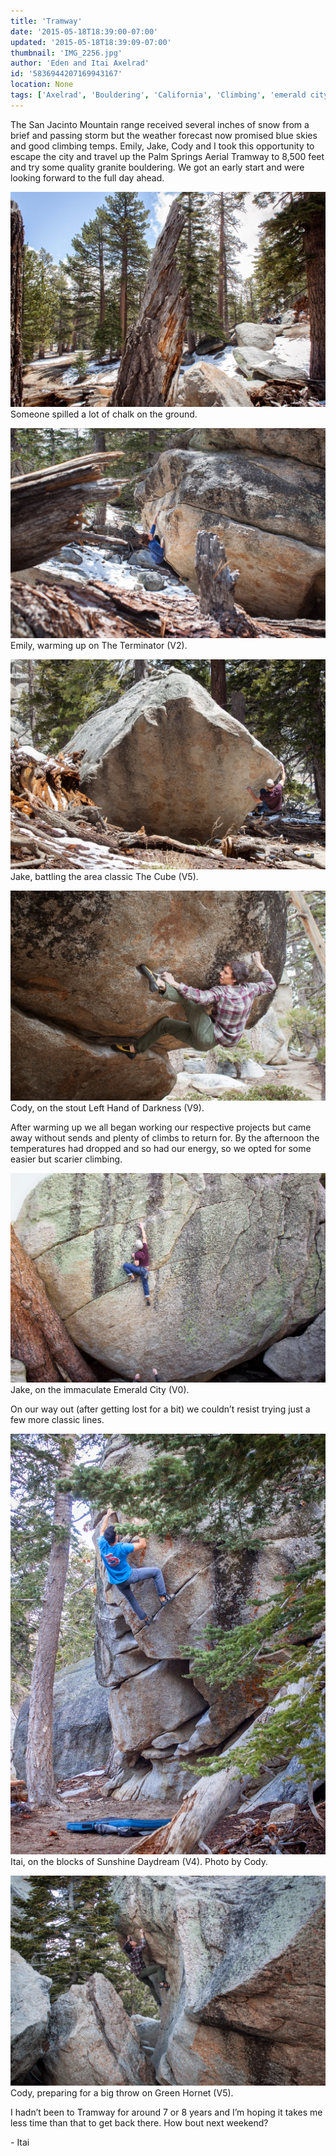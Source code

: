 ```yaml
---
title: 'Tramway'
date: '2015-05-18T18:39:00-07:00'
updated: '2015-05-18T18:39:09-07:00'
thumbnail: 'IMG_2256.jpg'
author: 'Eden and Itai Axelrad'
id: '5836944207169943167'
location: None
tags: ['Axelrad', 'Bouldering', 'California', 'Climbing', 'emerald city', 'Five Ten', 'granite', 'highball', 'Itai', 'Rock', 'Tramway']
---
```


The San Jacinto Mountain range received several inches of snow from a brief and passing storm but the weather forecast now promised blue skies and good climbing temps. Emily, Jake, Cody and I took this opportunity to escape the city and travel up the Palm Springs Aerial Tramway to 8,500 feet and try some quality granite bouldering. We got an early start and were looking forward to the full day ahead.

![image alt](/images/IMG_2256.jpg)Someone spilled a lot of chalk on the ground.

![image alt](/images/IMG_2247.jpg)Emily, warming up on The Terminator (V2).

![image alt](/images/IMG_2257.jpg)Jake, battling the area classic The Cube (V5).

![image alt](/images/IMG_2267.jpg)Cody, on the stout Left Hand of Darkness (V9).

After warming up we all began working our respective projects but came away without sends and plenty of climbs to return for. By the afternoon the temperatures had dropped and so had our energy, so we opted for some easier but scarier climbing.

![image alt](/images/IMG_2296.jpg)Jake, on the immaculate Emerald City (V0).

On our way out (after getting lost for a bit) we couldn’t resist trying just a few more classic lines.

![image alt](/images/IMG_2347.jpg)Itai, on the blocks of Sunshine Daydream (V4). Photo by Cody.

![image alt](/images/IMG_2361.jpg)Cody, preparing for a big throw on Green Hornet (V5).

I hadn’t been to Tramway for around 7 or 8 years and I’m hoping it takes me less time than that to get back there. How bout next weekend?

\- Itai
